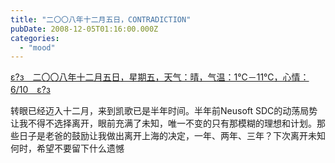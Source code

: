 ```yaml
---
title: "二〇〇八年十二月五日，CONTRADICTION"
pubDate: 2008-12-05T01:16:00.000Z
categories: 
  - "mood"
---
```


[ε?з　二〇〇八年十二月五日，星期五，天气：晴，气温：1℃－11℃，心情：6/10　ε?з](https://www.liuweinan.com)

  

转眼已经迈入十二月，来到凯歌已是半年时间。半年前Neusoft SDC的动荡局势让我不得不选择离开，眼前充满了未知，唯一不变的只有那模糊的理想和计划。那些日子是老爸的鼓励让我做出离开上海的决定，一年、两年、三年？下次离开未知何时，希望不要留下什么遗憾
